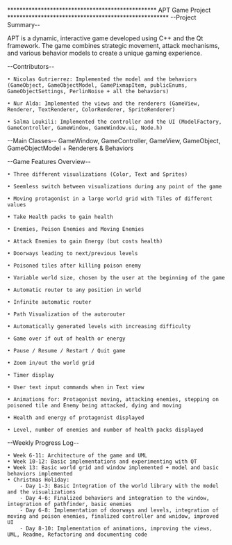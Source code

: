 ************************************************* APT Game Project *****************************************************
--Project Summary--

APT is a dynamic, interactive game developed using C++ and the Qt framework. The game combines strategic movement, attack mechanisms, and various behavior models to create a unique gaming experience.

--Contributors--

    • Nicolas Gutrierrez: Implemented the model and the behaviors (GameObject, GameObjectModel, GamePixmapItem, publicEnums, GameObjectSettings, PerlinNoise + all the behaviors)

    • Nur Alda: Implemented the views and the renderers (GameView, Renderer, TextRenderer, ColorRenderer, SpriteRenderer)

    • Salma Loukili: Implemented the controller and the UI (ModelFactory, GameController, GameWindow, GameWindow.ui, Node.h)
    

--Main Classes--
GameWindow, GameController, GameView, GameObject, GameObjectModel + Renderers & Behaviors

--Game Features Overview--

    • Three different visualizations (Color, Text and Sprites)

    • Seemless switch between visualizations during any point of the game

    • Moving protagonist in a large world grid with Tiles of different values

    • Take Health packs to gain health

    • Enemies, Poison Enemies and Moving Enemies

    • Attack Enemies to gain Energy (but costs health)

    • Doorways leading to next/previous levels

    • Poisoned tiles after killing poison enemy

    • Variable world size, chosen by the user at the beginning of the game

    • Automatic router to any position in world

    • Infinite automatic router 

    • Path Visualization of the autorouter

    • Automatically generated levels with increasing difficulty

    • Game over if out of health or energy

    • Pause / Resume / Restart / Quit game

    • Zoom in/out the world grid

    • Timer display

    • User text input commands when in Text view

    • Animations for: Protagonist moving, attacking enemies, stepping on poisoned tile and Enemy being attacked, dying and moving

    • Health and energy of protagonist displayed

    • Level, number of enemies and number of health packs displayed
    

--Weekly Progress Log--

    • Week 6-11: Architecture of the game and UML
    • Week 10-12: Basic implementations and experimenting with QT
    • Week 13: Basic world grid and window implemented + model and basic behaviors implemented
    • Christmas Holiday: 
        - Day 1-3: Basic Integration of the world library with the model and the visualizations
        - Day 4-6: Finalized behaviors and integration to the window, integration of pathfinder, basic enemies
        - Day 6-8: Implementation of doorways and levels, integration of moving and poison enemies, finalized controller and wnidow, improved UI 
        - Day 8-10: Implementation of animations, improving the views, UML, Readme, Refactoring and documenting code



